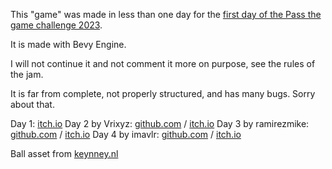 This "game" was made in less than one day for the [first day of the Pass the game challenge 2023](https://itch.io/jam/day-1).

It is made with Bevy Engine.

I will not continue it and not comment it more on purpose, see the rules of the jam.

It is far from complete, not properly structured, and has many bugs. Sorry about that.

Day 1: [itch.io](https://selene-amanita.itch.io/air-oki)
Day 2 by Vrixyz: [github.com](https://github.com/Vrixyz/pass-the-game-air-oki_day2) / [itch.io](https://vrixyz.itch.io/airoki2-bevy)
Day 3 by ramirezmike: [github.com](https://github.com/ramirezmike/pass-the-game-air-oki_day3) / [itch.io](https://ramirezmike2.itch.io/airoki3-bevy)
Day 4 by imavlr: [github.com](https://github.com/imavlr/pass-the-game-air-oki_day4) / [itch.io](https://imaa.itch.io/airoki-day-4-bevy)

Ball asset from [keynney.nl](https://kenney.nl/assets/rolling-ball-assets)
